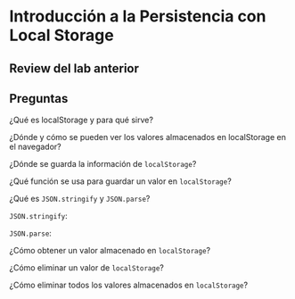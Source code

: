# Introducción a la Persistencia con Local Storage

## Review del lab anterior

## Preguntas

¿Qué es localStorage y para qué sirve?

¿Dónde y cómo se pueden ver los valores almacenados en localStorage en el navegador?

¿Dónde se guarda la información de `localStorage`?

¿Qué función se usa para guardar un valor en `localStorage`?

¿Qué es `JSON.stringify` y `JSON.parse`?

`JSON.stringify`:

`JSON.parse`:

¿Cómo obtener un valor almacenado en `localStorage`?

¿Cómo eliminar un valor de `localStorage`?

¿Cómo eliminar todos los valores almacenados en `localStorage`?
